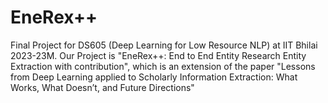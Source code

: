 # EneRex++
Final Project for DS605 (Deep Learning for Low Resource NLP) at IIT Bhilai 2023-23M. Our Project is "EneRex++: End to End Entity Research Entity Extraction with contribution", which is an extension of the paper "Lessons from Deep Learning applied to Scholarly Information Extraction: What Works, What Doesn’t, and Future Directions"


